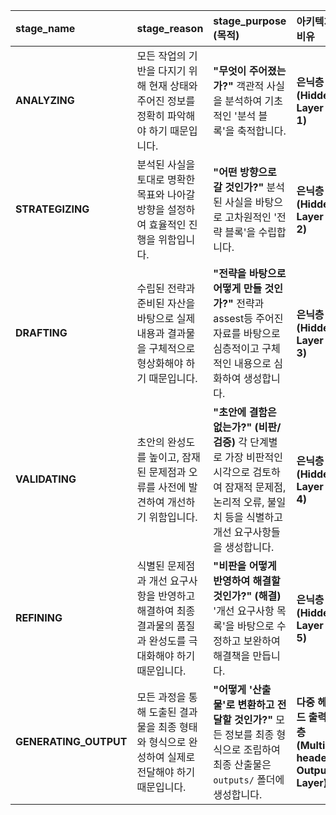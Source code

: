 
| stage_name            | stage_reason                                                 | stage_purpose (목적)                                                                                | 아키텍처 비유                                   |
| :-------------------- | :----------------------------------------------------------- | :------------------------------------------------------------------------------------------------ | :---------------------------------------- |
| **ANALYZING**         | 모든 작업의 기반을 다지기 위해 현재 상태와 주어진 정보를 정확히 파악해야 하기 때문입니다.          | **"무엇이 주어졌는가?"** 객관적 사실을 분석하여 기초적인 '분석 블록'을 축적합니다.                                                | **은닉층 1 (Hidden Layer 1)**                |
| **STRATEGIZING**      | 분석된 사실을 토대로 명확한 목표와 나아갈 방향을 설정하여 효율적인 진행을 위함입니다.             | **"어떤 방향으로 갈 것인가?"** 분석된 사실을 바탕으로 고차원적인 '전략 블록'을 수립합니다.                                           | **은닉층 2 (Hidden Layer 2)**                |
| **DRAFTING**          | 수립된 전략과 준비된 자산을 바탕으로 실제 내용과 결과물을 구체적으로 형상화해야 하기 때문입니다.       | **"전략을 바탕으로 어떻게 만들 것인가?"** 전략과 assest등 주어진 자료를 바탕으로 심층적이고 구체적인 내용으로 심화하여 생성합니다.                   | **은닉층 3 (Hidden Layer 3)**                |
| **VALIDATING**        | 초안의 완성도를 높이고, 잠재된 문제점과 오류를 사전에 발견하여 개선하기 위함입니다.              | **"초안에 결함은 없는가?" (비판/검증)** 각 단계별로 가장 비판적인 시각으로 검토하여 잠재적 문제점, 논리적 오류, 불일치 등을 식별하고 개선 요구사항들을 생성합니다. | **은닉층 4 (Hidden Layer 4)**                |
| **REFINING**          | 식별된 문제점과 개선 요구사항을 반영하고 해결하여 최종 결과물의 품질과 완성도를 극대화해야 하기 때문입니다. | **"비판을 어떻게 반영하여 해결할 것인가?" (해결)** '개선 요구사항 목록'을 바탕으로 수정하고 보완하여 해결책을 만듭니다.                          | **은닉층 5 (Hidden Layer 5)**                |
| **GENERATING_OUTPUT** | 모든 과정을 통해 도출된 결과물을 최종 형태와 형식으로 완성하여 실제로 전달해야 하기 때문입니다.       | **"어떻게 '산출물'로 변환하고 전달할 것인가?"** 모든 정보를 최종 형식으로 조립하여 최종 산출물은 `outputs/` 폴더에 생성합니다.                  | **다중 헤드 출력층 (Multi-headed Output Layer)** |
